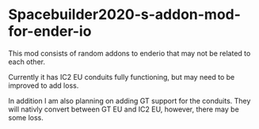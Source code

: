 # Spacebuilder2020-s-addon-mod-for-ender-io
This mod consists of random addons to enderio that may not be related to each other.

Currently it has IC2 EU conduits fully functioning, but may need to be improved to add loss.

In addition I am also planning on adding GT support for the conduits.  They will nativly convert between GT EU and IC2 EU, however, there may be some loss.
